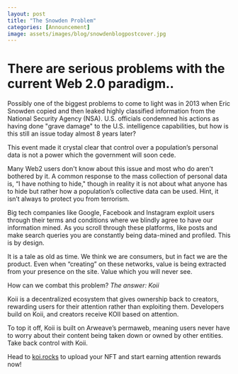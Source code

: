```yaml
---
layout: post
title: "The Snowden Problem"
categories: [Announcement]
image: assets/images/blog/snowdenblogpostcover.jpg
---
```


# There are serious problems with the current Web 2.0 paradigm..

Possibly one of the biggest problems to come to light was in 2013 when Eric Snowden copied and then leaked highly classified information from the National Security Agency (NSA). U.S. officials condemned his actions as having done "grave damage" to the U.S. intelligence capabilities, but how is this still an issue today almost 8 years later?

This event made it crystal clear that control over a population’s personal data is not a power which the government will soon cede.

Many Web2 users don't know about this issue and most who do aren't bothered by it. A common response to the mass collection of personal data is, “I have nothing to hide," though in reality it is not about what anyone has to hide but rather how a population’s collective data can be used. Hint, it isn’t always to protect you from terrorism.

Big tech companies like Google, Facebook and Instagram exploit users through their terms and conditions where we blindly agree to have our information mined. As you scroll through these platforms, like posts and make search queries you are constantly being data-mined and profiled. This is by design.

It is a tale as old as time. We think we are consumers, but in fact we are the product. Even when “creating” on these networks, value is being extracted from your presence on the site. Value which you will never see.

How can we combat this problem? _The answer: Koii_

Koii is a decentralized ecosystem that gives ownership back to creators, rewarding users for their attention rather than exploiting them. Developers build on Koii, and creators receive KOII based on attention.

To top it off, Koii is built on Arweave’s permaweb, meaning users never have to worry about their content being taken down or owned by other entities. Take back control with Koii.

Head to [koi.rocks](https://koi.rocks/contents) to upload your NFT and start earning attention rewards now!
